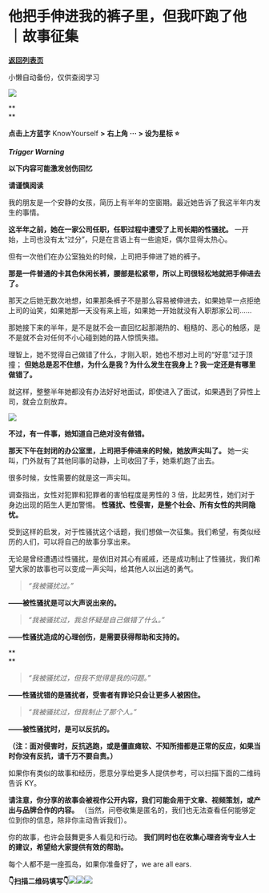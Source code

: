 # 他把手伸进我的裤子里，但我吓跑了他 ｜故事征集

[**返回列表页**](/gzh/KnowYourself)

小懒自动备份，仅供查阅学习

![](https://mmbiz.qpic.cn/sz_mmbiz_gif/Mz0ovPEFMRKlmw2CYpRcP7U2p8P0VIG03jrgBNgNYeADFq8c8KCRVrNQb1U4pv7iazUjDwc7Zj799zVrHJgdYgQ/640?wx_fmt=gif&from;=appmsg)

 **  
**

 **点击上方蓝字** KnowYourself **>** **右上角 ··· > 设为星标 ⭐️**

  

  

 ***Trigger Warning***

 **以下内容可能激发创伤回忆**

 **请谨慎阅读**

  

我的朋友是一个安静的女孩，简历上有半年的空窗期。最近她告诉了我这半年内发生的事情。  

  

 **这半年之前，她在一家公司任职，任职过程中遭受了上司长期的性骚扰。** 一开始，上司也没有太“过分”，只是在言语上有一些逾矩，偶尔显得太热心。

  

但有一次他们在办公室独处的时候，上司把手伸进了她的裤子。

  

 **那是一件普通的卡其色休闲长裤，腰部是松紧带，所以上司很轻松地就把手伸进去了。**

  

那天之后她无数次地想，如果那条裤子不是那么容易被伸进去，如果她早一点拒绝上司的讪笑，如果她那一天没有来上班，如果她一开始就没有入职那家公司......

  

那她接下来的半年，是不是就不会一直回忆起那潮热的、粗糙的、恶心的触感，是不是就不会对任何不小心碰到她的路人惊慌失措。

  

理智上，她不觉得自己做错了什么，才刚入职，她也不想对上司的“好意”过于顶撞；
**但她总是忍不住想，为什么是我？为什么发生在我身上？我一定还是有哪里做错了。**

  

就这样，整整半年她都没有办法好好地面试，即使进入了面试，如果遇到了异性上司，就会立刻放弃。

  

![](https://mmbiz.qpic.cn/sz_mmbiz_jpg/Mz0ovPEFMRKlmw2CYpRcP7U2p8P0VIG0oPzcERhljJmrW1nOpibNnahELfYBicjql2PnD9roibcnIiaBhBGB9eicgqA/640?wx_fmt=webp&from;=appmsg)

  

  

 **不过，有一件事，她知道自己绝对没有做错。**

  

 **那天下午在封闭的办公室里，上司把手伸进来的时候，她放声尖叫了。** 她一尖叫，门外就有了其他同事的动静，上司收回了手，她乘机跑了出去。

  

很多时候，女性需要的就是这一声尖叫。

  

调查指出，女性对犯罪和犯罪者的害怕程度是男性的 3 倍，比起男性，她们对于身边出现的陌生人更加警惕。
**性骚扰、性侵害，是整个社会、所有女性的共同隐忧。**

  

受到这样的启发，对于性骚扰这个话题，我们想做一次征集。我们希望，有类似经历的人们，可以将自己的故事分享出来。

  

无论是曾经遭遇过性骚扰，是依旧对其心有戚戚，还是成功制止了性骚扰，我们希望大家的故事也可以变成一声尖叫，给其他人以出逃的勇气。

  

>  _“我被骚扰过。”_

 **——被性骚扰是可以大声说出来的。**

  

>  _“我被骚扰过，我总怀疑是自己做错了什么。”_

 **——性骚扰造成的心理创伤，是需要获得帮助和支持的。**

 **  
**

>  _“我被骚扰过，但我不觉得是我的问题。”_

 **——性骚扰错的是骚扰者，受害者有罪论只会让更多人被困住。**

  

>  _“我被骚扰过，但我制止了那个人。”_

 **——被性骚扰时，是可以反抗的。**

 **（注：面对侵害时，反抗逃跑，或是僵直瘫软、不知所措都是正常的反应，如果当时你没有反抗，请千万不要自责。）**

  

如果你有类似的故事和经历，愿意分享给更多人提供参考，可以扫描下面的二维码告诉 KY。

  

 **请注意，你分享的故事会被视作公开内容，我们可能会用于文章、视频策划，或产出与品牌合作的内容。**
（当然，问卷收集是匿名的，我们也无法查看任何能够定位到你的信息，除非你主动告诉我们）。

  

你的故事，也许会鼓舞更多人看见和行动。 **我们同时也在收集心理咨询专业人士的建议，希望给大家提供有效的帮助。**

  

每个人都不是一座孤岛，如果你准备好了，we are all ears.

  

  

**👇扫描二维码填写👇**![](https://mmbiz.qpic.cn/sz_mmbiz_png/Mz0ovPEFMRKlmw2CYpRcP7U2p8P0VIG0czvLy8qGiaDx4D1Kria00uBGqcvBddhG2meNL18ELuzpcbHxwwE3VfGg/640?wx_fmt=png&from;=appmsg)![](https://mmbiz.qpic.cn/sz_mmbiz_png/Mz0ovPEFMRKlmw2CYpRcP7U2p8P0VIG0vCsZvs46UZtlLgpVy1bwI7RaA60gnGibYQ9icJa2eQFgia4k2TBWhjcwg/640?wx_fmt=png&from;=appmsg)![](https://mmbiz.qpic.cn/sz_mmbiz_jpg/Mz0ovPEFMRKlmw2CYpRcP7U2p8P0VIG0Dgde8UAXygUHONjb8e0WrVrNp0GJia2gm8S6NYWiaquInV9kEryUCvIQ/640?wx_fmt=jpeg&from;=appmsg)

  

